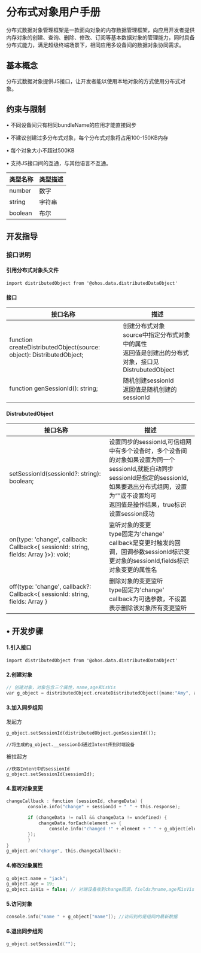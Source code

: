 # 分布式对象用户手册

分布式数据对象管理框架是一款面向对象的内存数据管理框架，向应用开发者提供内存对象的创建、查询、删除、修改、订阅等基本数据对象的管理能力，同时具备分布式能力，满足超级终端场景下，相同应用多设备间的数据对象协同需求。 

## 基本概念

分布式数据对象提供JS接口，让开发者能以使用本地对象的方式使用分布式对象。

## 约束与限制

•	不同设备间只有相同bundleName的应用才能直接同步

•	不建议创建过多分布式对象，每个分布式对象将占用100-150KB内存

•	每个对象大小不超过500KB

•	支持JS接口间的互通，与其他语言不互通。

| 类型名称    | 类型描述                                  |
| ----------- | ----------------------------------------- |
| number     | 数字 |
| string | 字符串   |
| boolean | 布尔                                |

## 开发指导

### 接口说明

#### 引用分布式对象头文件

```
import distributedObject from '@ohos.data.distributedDataObject'
```

#### 接口

| 接口名称                                                     | 描述                                                         |
| ------------------------------------------------------------ | ------------------------------------------------------------ |
| function createDistributedObject(source: object): DistributedObject; | 创建分布式对象<br>source中指定分布式对象中的属性<br>返回值是创建出的分布式对象，接口见DistrubutedObject |
| function genSessionId(): string;                             | 随机创建sessionId<br>返回值是随机创建的sessionId             |

#### DistrubutedObject

| 接口名称                                                     | 描述                                                         |
| ------------------------------------------------------------ | ------------------------------------------------------------ |
| setSessionId(sessionId?: string): boolean;                   | 设置同步的sessionId,可信组网中有多个设备时，多个设备间的对象如果设置为同一个sessionId,就能自动同步<br>sessionId是指定的sessionId,如果要退出分布式组网，设置为“”或不设置均可<br>返回值是操作结果，true标识设置session成功 |
| on(type: 'change', callback: Callback<{ sessionId: string, fields: Array<string> }>): void; | 监听对象的变更<br>type固定为'change'<br>callback是变更时触发的回调，回调参数sessionId标识变更对象的sessionId,fields标识对象变更的属性名 |
| off(type: 'change', callback?: Callback<{ sessionId: string, fields: Array<string> } | 删除对象的变更监听<br>type固定为'change'<br>callback为可选参数，不设置表示删除该对象所有变更监听 |

## •	开发步骤

 #### 1.引入接口
```
import distributedObject from '@ohos.data.distributedDataObject'

```

  #### 2.创建对象
```c
// 创建对象，对象包含三个属性，name,age和isVis
var g_object = distributedObject.createDistributedObject({name:"Amy", age:18, isVis:false});
```
 #### 3.加入同步组网

发起方

```
g_object.setSessionId(distributedObject.genSessionId());

//将生成的g_object.__sessionId通过Intent传到对端设备
```

被拉起方

```
//获取Intent中的sessionId
g_object.setSessionId(sessionId);
```



 #### 4.监听对象变更

```c
changeCallback : function (sessionId, changeData) {
        console.info("change" + sessionId + " " + this.response);

        if (changeData != null && changeData != undefined) {
            changeData.forEach(element => {
                console.info("changed !" + element + " " + g_object[element]);
        });
        }
} 
g_object.on("change", this.changeCallback);
```
#### 4.修改对象属性

```c
g_object.name = "jack";
g_object.age = 19;
g_object.isVis = false; // 对端设备收到change回调，fields为name,age和isVis
```
#### 5.访问对象
```c
console.info("name " + g_object["name"]); //访问到的是组网内最新数据
```
#### 6.退出同步组网

```c
g_object.setSessionId("");
```


